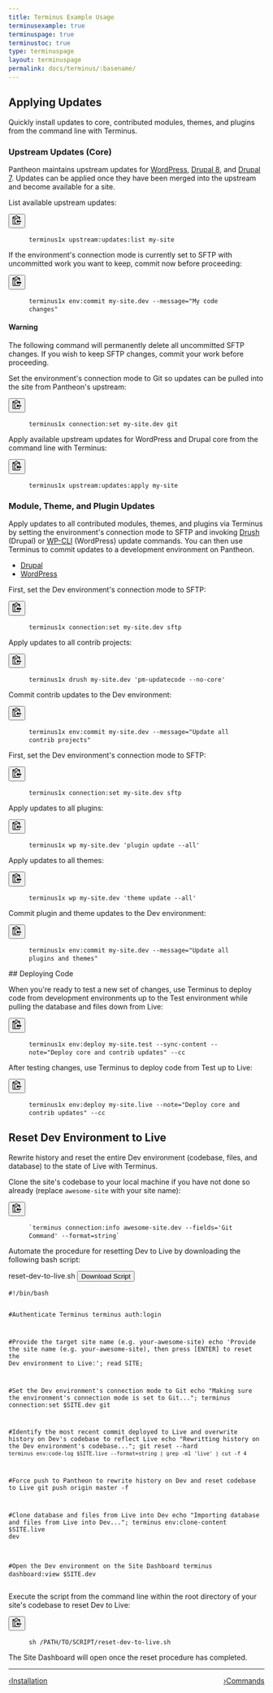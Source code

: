 ```yaml
---
title: Terminus Example Usage
terminusexample: true
terminuspage: true
terminustoc: true
type: terminuspage
layout: terminuspage
permalink: docs/terminus/:basename/
---
```

## Applying Updates
Quickly install updates to core, contributed modules, themes, and plugins from the command line with Terminus.
### Upstream Updates (Core)
Pantheon maintains upstream updates for [WordPress](https://github.com/pantheon-systems/WordPress), [Drupal 8](https://github.com/pantheon-systems/drops-8), and [Drupal 7](https://github.com/pantheon-systems/drops-7). Updates can be applied once they have been merged into the upstream and become available for a site.

<p class="instruction">List available upstream updates:</p>
<div class="copy-snippet">
<button class="btn btn-default btn-clippy" data-clipboard-target="#updates-list"><img class="clippy" src="/source/docs/assets/images/clippy.svg" width="17" alt="Copy to clipboard"></button>
<figure><pre id="updates-list"><code class="bash" data-lang="bash">terminus1x upstream:updates:list my-site</code></pre></figure>
</div>

<p class="instruction">If the environment's connection mode is currently set to SFTP with uncommitted work you want to keep, commit now before proceeding:</p>
<div class="copy-snippet">
<button class="btn btn-default btn-clippy" data-clipboard-target="#commit-sftp"><img class="clippy" src="/source/docs/assets/images/clippy.svg" width="17" alt="Copy to clipboard"></button>
<figure><pre id="commit-sftp"><code class="bash" data-lang="bash">terminus1x env:commit my-site.dev --message="My code changes"</code></pre></figure>
</div>
<div class="alert alert-danger">
<h4>Warning</h4>
The following command will permanently delete all uncommitted SFTP changes. If you wish to keep SFTP changes, commit your work before proceeding.
</div>
<p class="instruction">Set the environment's connection mode to Git so updates can be pulled into the site from Pantheon's upstream:</p>
<div class="copy-snippet">
<button class="btn btn-default btn-clippy" data-clipboard-target="#toggle-git"><img class="clippy" src="/source/docs/assets/images/clippy.svg" width="17" alt="Copy to clipboard"></button>
<figure><pre id="toggle-git"><code class="nohighlight" data-lang="bash">terminus1x connection:set my-site.dev git</code></pre></figure>
</div>


<p class="instruction">Apply available upstream updates for WordPress and Drupal core from the command line with Terminus:</p>
<div class="copy-snippet">
<button class="btn btn-default btn-clippy" data-clipboard-target="#updates-apply"><img class="clippy" src="/source/docs/assets/images/clippy.svg" width="17" alt="Copy to clipboard"></button>
<figure><pre id="updates-apply"><code class="bash" data-lang="bash">terminus1x upstream:updates:apply my-site</code></pre></figure>
</div>

### Module, Theme, and Plugin Updates
Apply updates to all contributed modules, themes, and plugins via Terminus by setting the environment's connection mode to SFTP and invoking [Drush](/docs/drush) (Drupal) or [WP-CLI](/docs/wp-cli) (WordPress) update commands. You can then use Terminus to commit updates to a development environment on Pantheon.

<ul class="nav nav-tabs" role="tablist">
  <li id="wptab" role="presentation" class="active"><a href="#drupal" aria-controls="drupal" role="tab" data-toggle="tab">Drupal</a></li>
  <li id="drupaltab" role="presentation"><a href="#wp" aria-controls="wp" role="tab" data-toggle="tab">WordPress</a></li>
</ul>
<div class="tab-content">
  <div role="tabpanel" class="tab-pane active" id="drupal">
    <!-- Drupal Content -->
    <p class="instruction">First, set the Dev environment's connection mode to SFTP:</p>
    <div class="copy-snippet">
    <button class="btn btn-default btn-clippy" data-clipboard-target="#drupal-toggle-sftp"><img class="clippy" src="/source/docs/assets/images/clippy.svg" width="17" alt="Copy to clipboard"></button>
    <figure><pre id="drupal-toggle-sftp"><code class="nohighlight" data-lang="bash">terminus1x connection:set my-site.dev sftp</code></pre></figure>
    </div>
    <p class="instruction">Apply updates to all contrib projects:</p>
    <div class="copy-snippet">
    <button class="btn btn-default btn-clippy" data-clipboard-target="#drupal-update-contrib"><img class="clippy" src="/source/docs/assets/images/clippy.svg" width="17" alt="Copy to clipboard"></button>
    <figure><pre id="drupal-update-contrib"><code class="bash" data-lang="bash">terminus1x drush my-site.dev 'pm-updatecode --no-core'</code></pre></figure>
    </div>
    <p class="instruction">Commit contrib updates to the Dev environment:</p>
    <div class="copy-snippet">
    <button class="btn btn-default btn-clippy" data-clipboard-target="#drupal-updates-commit-sftp"><img class="clippy" src="/source/docs/assets/images/clippy.svg" width="17" alt="Copy to clipboard"></button>
    <figure><pre id="drupal-updates-commit-sftp"><code class="bash" data-lang="bash">terminus1x env:commit my-site.dev --message="Update all contrib projects"</code></pre></figure>
    </div>
  </div>
  <div role="tabpanel" class="tab-pane" id="wp">
    <!-- WordPress Content -->
    <p class="instruction">First, set the Dev environment's connection mode to SFTP:</p>
    <div class="copy-snippet">
    <button class="btn btn-default btn-clippy" data-clipboard-target="#wp-toggle-sftp"><img class="clippy" src="/source/docs/assets/images/clippy.svg" width="17" alt="Copy to clipboard"></button>
    <figure><pre id="wp-toggle-sftp"><code class="nohighlight" data-lang="bash">terminus1x connection:set my-site.dev sftp</code></pre></figure>
    </div>
    <p class="instruction">Apply updates to all plugins:</p>
    <div class="copy-snippet">
    <button class="btn btn-default btn-clippy" data-clipboard-target="#wp-update-plugins"><img class="clippy" src="/source/docs/assets/images/clippy.svg" width="17" alt="Copy to clipboard"></button>
    <figure><pre id="wp-update-plugins"><code class="bash" data-lang="bash">terminus1x wp my-site.dev 'plugin update --all'</code></pre></figure>
    </div>
    <p class="instruction">Apply updates to all themes:</p>
    <div class="copy-snippet">
    <button class="btn btn-default btn-clippy" data-clipboard-target="#wp-update-themes"><img class="clippy" src="/source/docs/assets/images/clippy.svg" width="17" alt="Copy to clipboard"></button>
    <figure><pre id="wp-update-themes"><code class="bash" data-lang="bash">terminus1x wp my-site.dev 'theme update --all'</code></pre></figure>
    </div>
    <p class="instruction">Commit plugin and theme updates to the Dev environment:</p>
    <div class="copy-snippet">
    <button class="btn btn-default btn-clippy" data-clipboard-target="#wp-updates-commit-sftp"><img class="clippy" src="/source/docs/assets/images/clippy.svg" width="17" alt="Copy to clipboard"></button>
    <figure><pre id="wp-updates-commit-sftp"><code class="bash" data-lang="bash">terminus1x env:commit my-site.dev --message="Update all plugins and themes"</code></pre></figure>
    </div>
  </div>
</div>
## Deploying Code
<p class="instruction">When you're ready to test a new set of changes, use Terminus to deploy code from development environments up to the Test environment while pulling the database and files down from Live:</p>
<div class="copy-snippet">
<button class="btn btn-default btn-clippy" data-clipboard-target="#deploy-test"><img class="clippy" src="/source/docs/assets/images/clippy.svg" width="17" alt="Copy to clipboard"></button>
<figure><pre id="deploy-test"><code class="bash" data-lang="bash">terminus1x env:deploy my-site.test --sync-content --note="Deploy core and contrib updates" --cc</code></pre></figure>
</div>
<p class="instruction">After testing changes, use Terminus to deploy code from Test up to Live:</p>
<div class="copy-snippet">
<button class="btn btn-default btn-clippy" data-clipboard-target="#deploy-live"><img class="clippy" src="/source/docs/assets/images/clippy.svg" width="17" alt="Copy to clipboard"></button>
<figure><pre id="deploy-live"><code class="bash" data-lang="bash">terminus1x env:deploy my-site.live --note="Deploy core and contrib updates" --cc</code></pre></figure>
</div>

## Reset Dev Environment to Live

Rewrite history and reset the entire Dev environment (codebase, files, and database) to the state of Live with Terminus.

<p class="instruction">Clone the site's codebase to your local machine if you have not done so already (replace <code>awesome-site</code> with your site name):</p>
<div class="copy-snippet">
<button class="btn btn-default btn-clippy" data-clipboard-target="#git-clone"><img class="clippy" src="/source/docs/assets/images/clippy.svg" width="17" alt="Copy to clipboard"></button>
<figure><pre id="git-clone"><code class="bash" data-lang="bash">`terminus connection:info awesome-site.dev --fields='Git Command' --format=string`</code></pre></figure>
</div>


<p class="instruction">Automate the procedure for resetting Dev to Live by downloading the following bash script:</p>
<div class="script-file-header">
reset-dev-to-live.sh
<a id="downloadLink"><button class="btn btn-default btn-download"><i class="fa fa-download" aria-hidden="true"></i>   Download Script
</button></a>
</div>
<pre><code id="reset-dev-to-live">#!/bin/bash

#Authenticate Terminus
terminus auth:login

#Provide the target site name (e.g. your-awesome-site)
echo 'Provide the site name (e.g. your-awesome-site), then press [ENTER] to reset the Dev environment to Live:';
read SITE;

#Set the Dev environment's connection mode to Git
echo "Making sure the environment's connection mode is set to Git...";
terminus connection:set $SITE.dev git

#Identify the most recent commit deployed to Live and overwrite history on Dev's codebase to reflect Live
echo "Rewritting history on the Dev environment's codebase...";
git reset --hard `terminus env:code-log $SITE.live --format=string | grep -m1 'live' | cut -f 4`

#Force push to Pantheon to rewrite history on Dev and reset codebase to Live
git push origin master -f

#Clone database and files from Live into Dev
echo "Importing database and files from Live into Dev...";
terminus env:clone-content $SITE.live dev

#Open the Dev environment on the Site Dashboard
terminus dashboard:view $SITE.dev</code></pre>

<p class="instruction">Execute the script from the command line within the root directory of your site's codebase to reset Dev to Live:</p>
<div class="copy-snippet">
<button class="btn btn-default btn-clippy" data-clipboard-target="#run-reset-script"><img class="clippy" src="/source/docs/assets/images/clippy.svg" width="17" alt="Copy to clipboard"></button>
<figure><pre id="run-reset-script"><code class="bash" data-lang="bash">sh /PATH/TO/SCRIPT/reset-dev-to-live.sh</code></pre></figure>
</div>

The Site Dashboard will open once the reset procedure has completed.

<div class="terminus-pager col-md-12">
  <hr>
      <a style="float:left;" href="/docs/terminus/install"><span class="terminus-pager-lsaquo">&lsaquo;</span>Installation</a>
      <a style="float:right;" href="/docs/terminus/commands"><span class="terminus-pager-rsaquo">&rsaquo;</span>Commands</a>
</div>
